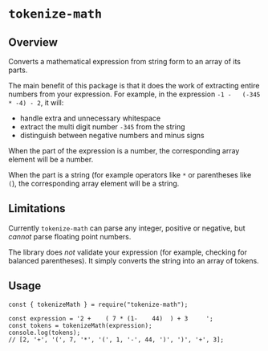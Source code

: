 # `tokenize-math`

## Overview
Converts a mathematical expression from string form to an array of its parts.

The main benefit of this package is that it does the work of extracting entire numbers from your expression. For example, in the expression `-1 -   (-345 * -4) - 2`, it will:

- handle extra and unnecessary whitespace
- extract the multi digit number `-345` from the string
- distinguish between negative numbers and minus signs

When the part of the expression is a number, the corresponding array element will be a number.

When the part is a string (for example operators like `*` or parentheses like `(`), the corresponding array element will be a string.

## Limitations
Currently `tokenize-math` can parse any integer, positive or negative, but _cannot_ parse floating point numbers.

The library does _not_ validate your expression (for example, checking for balanced parentheses). It simply converts the string into an array of tokens.

## Usage
```
const { tokenizeMath } = require("tokenize-math");

const expression = '2 +    ( 7 * (1-    44)  ) + 3     ';
const tokens = tokenizeMath(expression);
console.log(tokens);
// [2, '+', '(', 7, '*', '(', 1, '-', 44, ')', ')', '+', 3];
```